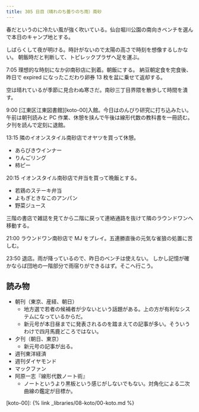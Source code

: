 ```yaml
---
title: 305 日目（晴れのち曇りのち雨）南砂
---
```


春だというのに冷たい風が強く吹いている。仙台堀川公園の南向きベンチを選んで本日のキャンプ地とする。

しばらくして夜が明ける。時計がないので太陽の高さで時刻を想像するしかない。
朝飯時だと判断して、トピレックプラザへ足を運ぶ。

7:05 理想的な時刻になか卯南砂店に到着。朝飯にする。
納豆朝定食を完食後、昨日で expired になったこだわり卵券 13 枚を盆に乗せて返却する。

空は晴れているが季節に見合わぬ寒さだ。南砂三丁目界隈を散歩して時間を潰す。

9:00 [江東区江東図書館][koto-00]入館。今日はのんびり研究に打ち込みたい。
午前は朝刊読みと PC 作業、休憩を挟んで午後は線形代数の教科書を一冊読む。夕刊を読んで定刻に退館。

13:15 隣のイオンスタイル南砂店でオヤツを買って休憩。

* あらびきウインナー
* りんごリング
* 柿ピー

20:15 イオンスタイル南砂店で弁当を買って晩飯とする。

* 若鶏のステーキ弁当
* よもぎときなこのアンパン
* 野菜ジュース

三階の書店で雑誌を見てから二階に戻って連絡通路を抜けて隣のラウンドワンへ移動する。

21:00 ラウンドワン南砂店で MJ をプレイ。五連勝直後の元気な雀狼の処置に苦しむ。

23:50 退店。雨が降っているので、昨日のベンチは使えない。
しかし記憶が確かならば団地の一階部分で雨宿りができるはず。そこへ行こう。

## 読み物

* 朝刊（東京、産経、朝日）
  * 地方選で若者の候補者が少ないという話題がある。上の方が有利なシステムになっているからだ。
  * 新元号が本日昼までに発表されるのを踏まえての記事が多い。そういうわけで四月馬鹿どころではない。
* 夕刊（朝日、東京）
  * 新元号の記事が出る。
* 週刊東洋経済
* 週刊ダイヤモンド
* マックファン
* 阿原一志『線形代数ノート術』
  * ノートというより黒板という感じがしないでもない。対角化による二次曲線の鑑定が目標か。

[koto-00]: {% link _libraries/08-koto/00-koto.md %}
